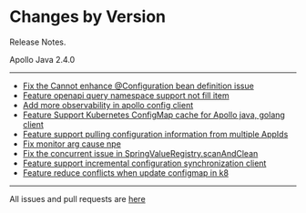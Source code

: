 Changes by Version
==================
Release Notes.

Apollo Java 2.4.0

------------------

* [Fix the Cannot enhance @Configuration bean definition issue](https://github.com/apolloconfig/apollo-java/pull/82)
* [Feature openapi query namespace support not fill item](https://github.com/apolloconfig/apollo-java/pull/83)
* [Add more observability in apollo config client](https://github.com/apolloconfig/apollo-java/pull/74)
* [Feature Support Kubernetes ConfigMap cache for Apollo java, golang client](https://github.com/apolloconfig/apollo-java/pull/79)
* [Feature support pulling configuration information from multiple AppIds](https://github.com/apolloconfig/apollo-java/pull/70)
* [Fix monitor arg cause npe](https://github.com/apolloconfig/apollo-java/pull/86)
* [Fix the concurrent issue in SpringValueRegistry.scanAndClean](https://github.com/apolloconfig/apollo-java/pull/95)
* [Feature support incremental configuration synchronization client](https://github.com/apolloconfig/apollo-java/pull/90)
* [Feature reduce conflicts when update configmap in k8](https://github.com/apolloconfig/apollo-java/pull/93)

------------------
All issues and pull requests are [here](https://github.com/apolloconfig/apollo-java/milestone/4?closed=1)
